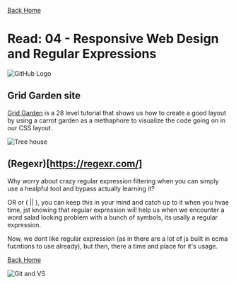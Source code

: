 [Back Home](https://thatvetdevrob.github.io/reading-notes/)

# Read: 04 - Responsive Web Design and Regular Expressions

![GitHub Logo](https://smhttp-ssl-31623-sherocom.nexcesscdn.net/wp-content/uploads/2016/01/github-banner.png)

## Grid Garden site

[Grid Garden](https://cssgridgarden.com/) is a 28 level tutorial that shows us how to create a good layout by using a carrot garden as a methaphore to visualize the code going on in our CSS layout.

![Tree house](https://cssgridgarden.com/images/next-treehouse.png)

## (Regexr)[https://regexr.com/]

Why worry about crazy regular expression filtering when you can simply use a healpful tool and bypass actually learning it?

OR or ( || ), you can keep this in your mind and catch up to it when you hvae time, jst knowing that regular expression will help us when we encounter a word salad looking problem with a bunch of symbols, its usally a regular expression. 

Now, we dont like regular expression (as in there are a lot of js built in ecma fucntions to use already), but then, there a time and place for it's usage.

[Back Home](https://thatvetdevrob.github.io/reading-notes/)

![Git and VS ](https://andrewlock.net/content/images/2017/03/banner.PNG)

